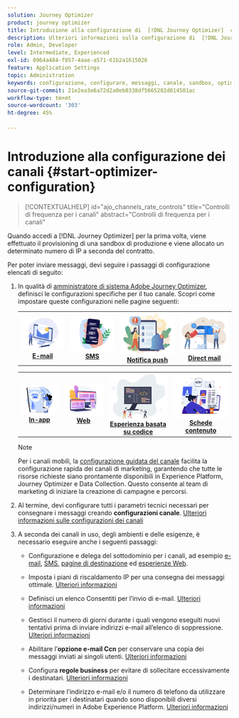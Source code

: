 ```yaml
---
solution: Journey Optimizer
product: journey optimizer
title: Introduzione alla configurazione di  [!DNL Journey Optimizer]  canali
description: Ulteriori informazioni sulla configurazione di  [!DNL Journey Optimizer]  canali
role: Admin, Developer
level: Intermediate, Experienced
exl-id: 0964a484-f957-4aae-a571-61b2a1615026
feature: Application Settings
topic: Administration
keywords: configurazione, configurare, messaggi, canale, sandbox, optimizer
source-git-commit: 21e2ea3e6a72d2a0eb0338df5665282d814501ac
workflow-type: tm+mt
source-wordcount: '303'
ht-degree: 45%

---
```



# Introduzione alla configurazione dei canali {#start-optimizer-configuration}

>[!CONTEXTUALHELP]
>id="ajo_channels_rate_controls"
>title="Controlli di frequenza per i canali"
>abstract="Controlli di frequenza per i canali"

Quando accedi a [!DNL Journey Optimizer] per la prima volta, viene effettuato il provisioning di una sandbox di produzione e viene allocato un determinato numero di IP a seconda del contratto.

Per poter inviare messaggi, devi seguire i passaggi di configurazione elencati di seguito:

1. In qualità di [amministratore di sistema Adobe Journey Optimizer](../start/path/administrator.md), definisci le configurazioni specifiche per il tuo canale. Scopri come impostare queste configurazioni nelle pagine seguenti:

   <table style="table-layout:fixed"><tr style="border: 0;">
    <td><a href="../email/get-started-email-config.md"><img alt="e-mail" src="../channels/assets/do-not-localize/email.png"></a>
    <div align="center"><a href="../email/get-started-email-config.md"><strong>E-mail</strong></a></div></td>
    <td><a href="../sms/sms-configuration.md"><img alt="SMS" src="../channels/assets/do-not-localize/sms.png"></a>
    <div align="center"><a href="../sms/sms-configuration.md"><strong>SMS</strong></a></div></td>
    <td><a href="../push/push-configuration.md"><img alt="push" src="../channels/assets/do-not-localize/push.png"></a>
    <div align="center"><a href="../push/push-configuration.md"><strong>Notifica push</strong></a></div></td>
    <td><a href="../direct-mail/direct-mail-configuration.md"><img alt="direct mail" src="../channels/assets/do-not-localize/direct-mail.jpg"></a>
    <div align="center"><a href="../direct-mail/direct-mail-configuration.md"><strong>Direct mail</strong></a></div></td>
    </tr></table>

   <table style="table-layout:fixed"><tr style="border: 0;">
    <td><a href="../in-app/inapp-configuration.md"><img alt="in-app" src="../channels/assets/do-not-localize/inapp.jpg"></a>
    <div align="center"><a href="../in-app/inapp-configuration.md"><strong>In-app</strong></a></div></td>
    <td><a href="../web/web-configuration.md"><img alt="web" src="../channels/assets/do-not-localize/web.jpg"></a>
    <div align="center"><a href="../web/web-configuration.md"><strong>Web</strong></a></div></td>
    <td><a href="../code-based/code-based-configuration.md"><img alt="esperienza basata su codice" src="../channels/assets/do-not-localize/code.png"></a>
    <div align="center"><a href="../code-based/code-based-configuration.md"><strong>Esperienza basata su codice</strong></a></div></td>
    <td><a href="../content-card/content-card-configuration-prereq.md"><img alt="schede contenuto" src="../channels/assets/do-not-localize/cards.png"></a>
    <div align="center"><a href="../content-card/content-card-configuration-prereq.md"><strong>Schede contenuto</strong></a></div></td>
    </tr></table>

   >[!NOTE]
   >
   >Per i canali mobili, la [configurazione guidata del canale](set-mobile-config.md) facilita la configurazione rapida dei canali di marketing, garantendo che tutte le risorse richieste siano prontamente disponibili in Experience Platform, Journey Optimizer e Data Collection. Questo consente al team di marketing di iniziare la creazione di campagne e percorsi.

1. Al termine, devi configurare tutti i parametri tecnici necessari per consegnare i messaggi creando **configurazioni canale**. [Ulteriori informazioni sulle configurazioni dei canali](channel-surfaces.md)

1. A seconda dei canali in uso, degli ambienti e delle esigenze, è necessario eseguire anche i seguenti passaggi:

   * Configurazione e delega del sottodominio per i canali, ad esempio [e-mail](about-subdomain-delegation.md), [SMS](../sms/sms-subdomains.md), [pagine di destinazione](../landing-pages/lp-subdomains.md) ed [esperienze Web](../web/web-delegated-subdomains.md).

   * Imposta i piani di riscaldamento IP per una consegna dei messaggi ottimale. [Ulteriori informazioni](ip-warmup-gs.md)

   * Definisci un elenco Consentiti per l’invio di e-mail. [Ulteriori informazioni](allow-list.md)

   * Gestisci il numero di giorni durante i quali vengono eseguiti nuovi tentativi prima di inviare indirizzi e-mail all’elenco di soppressione. [Ulteriori informazioni](manage-suppression-list.md)

   * Abilitare l’**opzione e-mail Ccn** per conservare una copia dei messaggi inviati ai singoli utenti. [Ulteriori informazioni](archiving-support.md#enable-bcc)

   * Configura **regole business** per evitare di sollecitare eccessivamente i destinatari. [Ulteriori informazioni](../conflict-prioritization/rule-sets.md)

   * Determinare l’indirizzo e-mail e/o il numero di telefono da utilizzare in priorità per i destinatari quando sono disponibili diversi indirizzi/numeri in Adobe Experience Platform. [Ulteriori informazioni](primary-email-addresses.md)
